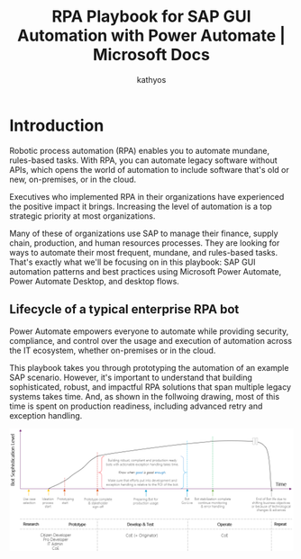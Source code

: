 ﻿---
title: RPA Playbook for SAP GUI Automation with Power Automate | Microsoft Docs
description: This playbook takes you through prototyping the automation of an example SAP scenario using Power Automate.
services: ''
suite: flow
documentationcenter: na
author: kathyos
manager: kvivek
editor: ''
ms.custom: guidance
ms.service: power-automate
ms.devlang: na
ms.topic: article
ms.tgt_pltfrm: na
ms.workload: na
ms.date: 06/01/2021
ms.author: kathyos
ms.reviewer: deonhe
---

#  Introduction 

Robotic process automation (RPA) enables you to automate mundane, rules-based tasks. With RPA, you can automate legacy software without APIs, which opens the world of automation to include software that's old or new, on-premises, or in the cloud.

Executives who implemented RPA in their organizations have experienced the positive impact it brings. Increasing the level of automation is a top strategic priority at most organizations.

Many of these of organizations use SAP to manage their finance, supply chain, production, and human resources processes. They are looking for ways to automate their most frequent, mundane, and rules-based tasks. That's exactly what we'll be focusing on in this playbook: SAP GUI automation patterns and best practices using Microsoft Power Automate, Power Automate Desktop, and desktop flows.

## Lifecycle of a typical enterprise RPA bot 

Power Automate empowers everyone to automate while providing security, compliance, and control over the usage and execution of automation across the IT ecosystem, whether on-premises or in the cloud.

This playbook takes you through prototyping the automation of an example SAP scenario. However, it's important to understand that building sophisticated, robust, and impactful RPA solutions that span multiple legacy systems takes time. And, as shown in the follwoing drawing, most of this time is spent on production readiness, including advanced retry and exception handling.

![Diagram showing the total effort to develop a bot  increasing with how sophisticated it is  Make sure the effort is proportional to the bot's R O I ](media/bot-ROI.png)